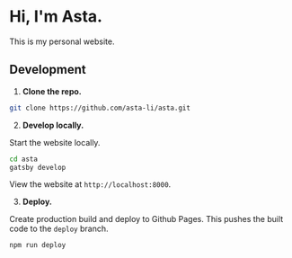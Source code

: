 # Hi, I'm Asta.

This is my personal website.

## Development

1. **Clone the repo.**

```sh
git clone https://github.com/asta-li/asta.git
```

2. **Develop locally.**

Start the website locally.
```sh
cd asta
gatsby develop
```
View the website at `http://localhost:8000`.

3. **Deploy.**

Create production build and deploy to Github Pages.
This pushes the built code to the `deploy` branch.
```sh
npm run deploy
```
